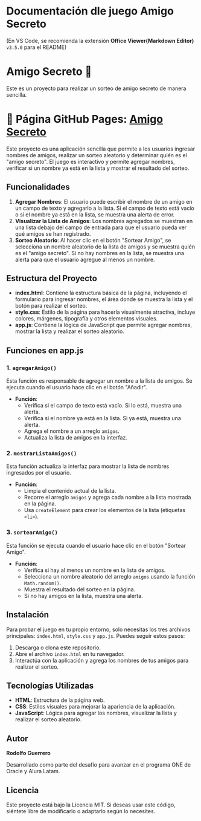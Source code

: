 # Documentación dle juego Amigo Secreto

(En VS Code, se recomienda la extensión  **Office Viewer(Markdown Editor)** `v3.5.0` para el README)

# Amigo Secreto 🎁

Este es un proyecto para realizar un sorteo de amigo secreto de manera sencilla.

# 🔗 **Página GitHub Pages:** [Amigo Secreto](https://ragnarwof94.github.io/challenge-amigo-secreto_esp-main/)

Este proyecto es una aplicación sencilla que permite a los usuarios ingresar nombres de amigos, realizar un sorteo aleatorio y determinar quién es el "amigo secreto". El juego es interactivo y permite agregar nombres, verificar si un nombre ya está en la lista y mostrar el resultado del sorteo.

## Funcionalidades

1. **Agregar Nombres**: El usuario puede escribir el nombre de un amigo en un campo de texto y agregarlo a la lista. Si el campo de texto está vacío o si el nombre ya está en la lista, se muestra una alerta de error.
2. **Visualizar la Lista de Amigos**: Los nombres agregados se muestran en una lista debajo del campo de entrada para que el usuario pueda ver qué amigos se han registrado.
3. **Sorteo Aleatorio**: Al hacer clic en el botón "Sortear Amigo", se selecciona un nombre aleatorio de la lista de amigos y se muestra quién es el "amigo secreto". Si no hay nombres en la lista, se muestra una alerta para que el usuario agregue al menos un nombre.

## Estructura del Proyecto

- **index.html**: Contiene la estructura básica de la página, incluyendo el formulario para ingresar nombres, el área donde se muestra la lista y el botón para realizar el sorteo.
- **style.css**: Estilo de la página para hacerla visualmente atractiva, incluye colores, márgenes, tipografía y otros elementos visuales.
- **app.js**: Contiene la lógica de JavaScript que permite agregar nombres, mostrar la lista y realizar el sorteo aleatorio.

## Funciones en app.js

### 1. `agregarAmigo()`

Esta función es responsable de agregar un nombre a la lista de amigos. Se ejecuta cuando el usuario hace clic en el botón "Añadir".

- **Función**:
  - Verifica si el campo de texto está vacío. Si lo está, muestra una alerta.
  - Verifica si el nombre ya está en la lista. Si ya está, muestra una alerta.
  - Agrega el nombre a un arreglo `amigos`.
  - Actualiza la lista de amigos en la interfaz.

### 2. `mostrarListaAmigos()`

Esta función actualiza la interfaz para mostrar la lista de nombres ingresados por el usuario.

- **Función**:
  - Limpia el contenido actual de la lista.
  - Recorre el arreglo `amigos` y agrega cada nombre a la lista mostrada en la página.
  - Usa `createElement` para crear los elementos de la lista (etiquetas `<li>`).

### 3. `sortearAmigo()`

Esta función se ejecuta cuando el usuario hace clic en el botón "Sortear Amigo".

- **Función**:
  - Verifica si hay al menos un nombre en la lista de amigos.
  - Selecciona un nombre aleatorio del arreglo `amigos` usando la función `Math.random()`.
  - Muestra el resultado del sorteo en la página.
  - Si no hay amigos en la lista, muestra una alerta.

## Instalación

Para probar el juego en tu propio entorno, solo necesitas los tres archivos principales: `index.html`, `style.css` y `app.js`. Puedes seguir estos pasos:

1. Descarga o clona este repositorio.
2. Abre el archivo `index.html` en tu navegador.
3. Interactúa con la aplicación y agrega los nombres de tus amigos para realizar el sorteo.

## Tecnologías Utilizadas

- **HTML**: Estructura de la página web.
- **CSS**: Estilos visuales para mejorar la apariencia de la aplicación.
- **JavaScript**: Lógica para agregar los nombres, visualizar la lista y realizar el sorteo aleatorio.

## Autor

**Rodolfo Guerrero**

Desarrollado como parte del desafío para avanzar en el programa ONE de Oracle y Alura Latam.

## Licencia

Este proyecto está bajo la Licencia MIT. Si deseas usar este código, siéntete libre de modificarlo o adaptarlo según lo necesites.
